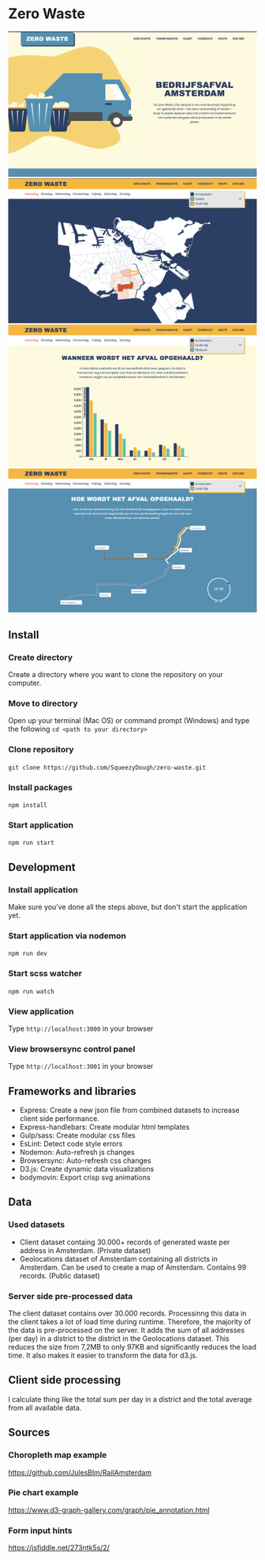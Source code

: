 # Zero Waste
![](https://github.com/SqueezyDough/zero-waste/blob/master/lib/github-files/intro.png?)
![](https://github.com/SqueezyDough/zero-waste/blob/master/lib/github-files/map.png?)
![](https://github.com/SqueezyDough/zero-waste/blob/master/lib/github-files/bars.png?)
![](https://github.com/SqueezyDough/zero-waste/blob/master/lib/github-files/routes.png?)

## Install
### Create directory
Create a directory where you want to clone the repository on your computer.

### Move to directory
Open up your terminal (Mac OS) or command prompt (Windows) and type the following
```cd <path to your directory>```

### Clone repository
```git clone https://github.com/SqueezyDough/zero-waste.git```

### Install packages
```npm install```

### Start application
```npm run start```

## Development
### Install application
Make sure you've done all the steps above, but don't start the application yet.

### Start application via nodemon
```npm run dev```

### Start scss watcher
```npm run watch```

### View application
Type `http://localhost:3000` in your browser

### View browsersync control panel
Type `http://localhost:3001` in your browser

## Frameworks and libraries
* Express: Create a new json file from combined datasets to increase client side performance.
* Express-handlebars: Create modular html templates
* Gulp/sass: Create modular css files
* EsLint: Detect code style errors
* Nodemon: Auto-refresh js changes
* Browsersync: Auto-refresh css changes
* D3.js: Create dynamic data visualizations
* bodymovin: Export crisp svg animations

## Data
### Used datasets
* Client dataset containg 30.000+ records of generated waste per address in Amsterdam. (Private dataset)
* Geolocations dataset of Amsterdam containing all districts in Amsterdam. Can be used to create a map of Amsterdam. Contains 99 records. (Public dataset)

### Server side pre-processed data
The client dataset contains over 30.000 records. Processinng this data in the client takes a lot of load time during runtime. 
Therefore, the majority of the data is pre-processed on the server. It adds the sum of all addresses (per day) in a district to the district in the Geolocations dataset. This reduces the size from 7,2MB to only 97KB and significantly reduces the load time. It also makes it easier to transform the data for d3.js. 

## Client side processing
I calculate thing like the total sum per day in a district and the total average from all available data.

## Sources
### Choropleth map example
https://github.com/JulesBlm/RailAmsterdam

### Pie chart example
https://www.d3-graph-gallery.com/graph/pie_annotation.html

### Form input hints
https://jsfiddle.net/273ntk5s/2/
